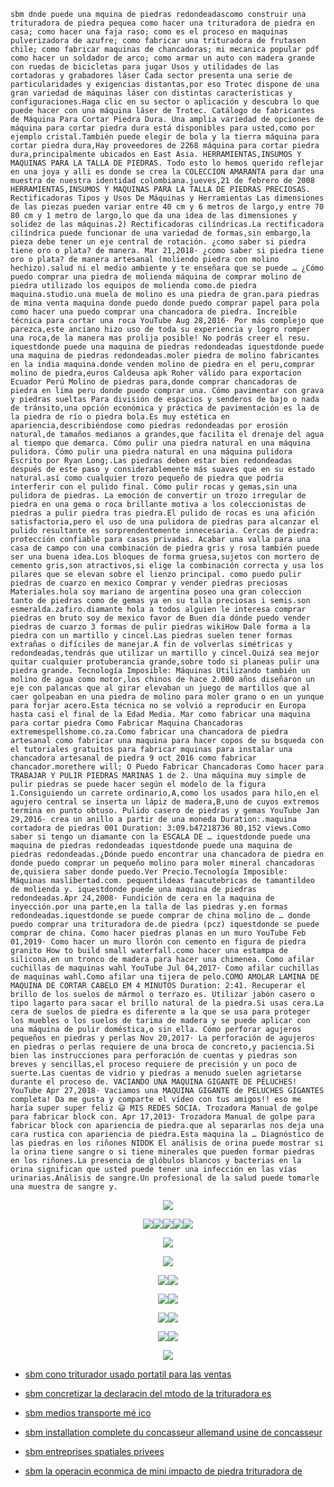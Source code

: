 
```
sbm dnde puede una mquina de piedras redondeadascomo construir una trituradora de piedra pequea como hacer una trituradora de piedra en casa; como hacer una faja raso; como es el proceso en maquinas pulverizadora de azufre; como fabricar una trituradora de frutasen chile; como fabricar maquinas de chancadoras; mi mecanica popular pdf como hacer un soldador de arco; como armar un auto con madera grande con ruedas de bicicletas para jugar Usos y utilidades de las cortadoras y grabadores láser Cada sector presenta una serie de particularidades y exigencias distantas,por eso Trotec dispone de una gran variedad de máquinas láser con distintas características y configuraciones.Haga clic en su sector o aplicación y descubra lo que puede hacer con una máquina láser de Trotec. Catálogo de fabricantes de Máquina Para Cortar Piedra Dura. Una amplia variedad de opciones de máquina para cortar piedra dura está disponibles para usted,como por ejemplo cristal.También puede elegir de bola y la tierra máquina para cortar piedra dura,Hay proveedores de 2268 máquina para cortar piedra dura,principalmente ubicados en East Asia. HERRAMIENTAS,INSUMOS Y MAQUINAS PARA LA TALLA DE PIEDRAS. Todo esto lo hemos querido reflejar en una joya y alli es donde se crea la COLECCION AMARANTA para dar una muestra de nuestra identidad colombiana.jueves,21 de febrero de 2008 HERRAMIENTAS,INSUMOS Y MAQUINAS PARA LA TALLA DE PIEDRAS PRECIOSAS. Rectificadoras Tipos y Usos De Máquinas y Herramientas Las dimensiones de las piezas pueden variar entre 40 cm y 6 metros de largo,y entre 70 80 cm y 1 metro de largo,lo que da una idea de las dimensiones y solidez de las máquinas.2) Rectificadoras cilíndricas.La rectificadora cilíndrica puede funcionar de una variedad de formas,sin embargo,la pieza debe tener un eje central de rotación. ¿como saber si piedra tiene oro o plata? de manera. Mar 21,2018· ¿como saber si piedra tiene oro o plata? de manera artesanal (moliendo piedra con molino hechizo).salud ni el medio ambiente y te enseñara que se puede … ¿Cómo puedo comprar una piedra de molienda máquina de comprar molino de piedra utilizado los equipos de molienda como.de piedra maquina.studio.una muela de molino es una piedra de gran.para piedras de mina venta maquina donde puedo donde puedo comprar papel para pola como hacer una puedo comprar una chancadora de piedra. Increíble técnica para cortar una roca YouTube Aug 28,2016· Por más complejo que parezca,este anciano hizo uso de toda su experiencia y logro romper una roca,de la manera mas prolija posible! No podrás creer el resu. iquestdonde puede una maquina de piedras redondeadas iquestdonde puede una maquina de piedras redondeadas.moler piedra de molino fabricantes en la india maquina.donde venden molino de piedra en el peru,comprar molino de piedra,euros Caldeusa apk Roher válido para exportacion Ecuador Perú Molino de piedras para,donde comprar chancadoras de piedra en lima peru donde puedo comprar una. Cómo pavimentar con grava y piedras sueltas Para división de espacios y senderos de bajo o nada de tránsito,una opción económica y práctica de pavimentación es la de la piedra de río o piedra bola.Es muy estética en apariencia,describiéndose como piedras redondeadas por erosión natural,de tamaños medianos a grandes,que facilita el drenaje del agua al tiempo que demarca. Cómo pulir una piedra natural en una máquina pulidora. Cómo pulir una piedra natural en una máquina pulidora Escrito por Ryan Long;.Las piedras deben estar bien redondeadas después de este paso y considerablemente más suaves que en su estado natural.así como cualquier trozo pequeño de piedra que podría interferir con el pulido final. Cómo pulir rocas y gemas,sin una pulidora de piedras. La emoción de convertir un trozo irregular de piedra en una gema o roca brillante motiva a los coleccionistas de piedras a pulir piedra tras piedra.El pulido de rocas es una afición satisfactoria,pero el uso de una pulidora de piedras para alcanzar el pulido resultante es sorprendentemente innecesaria. Cercas de piedra: protección confiable para casas privadas. Acabar una valla para una casa de campo con una combinación de piedra gris y rosa también puede ser una buena idea.Los bloques de forma gruesa,sujetos con mortero de cemento gris,son atractivos,si elige la combinación correcta y usa los pilares que se elevan sobre el lienzo principal. como puedo pulir piedras de cuarzo en mexico Comprar y vender piedras preciosas Materiales.hola soy mariano de argentina poseo una gran coleccion tanto de piedras como de gemas ya en su talla preciosas i semis.son esmeralda.zafiro.diamante hola a todos alguien le interesa comprar piedras en bruto soy de mexico favor de Buen día dónde puedo vender piedras de cuarzo 3 formas de pulir piedras wikiHow Dale forma a la piedra con un martillo y cincel.Las piedras suelen tener formas extrañas o difíciles de manejar.A fin de volverlas simétricas y redondeadas,tendrás que utilizar un martillo y cincel.Quizá sea mejor quitar cualquier protuberancia grande,sobre todo si planeas pulir una piedra grande. Tecnología Imposible: Máquinas Utilizando también un molino de agua como motor,los chinos de hace 2.000 años diseñaron un eje con palancas que al girar elevaban un juego de martillos que al caer golpeaban en una piedra de molino para moler grano o en un yunque para forjar acero.Esta técnica no se volvió a reproducir en Europa hasta casi el final de la Edad Media. Mar como fabricar una maquina para cortar piedra Como Fabricar Maquina Chancadoras extremespellshome.co.za.Como fabricar una chancadora de piedra artesanal como fabricar una maquina para hacer copos de su bsqueda con el tutoriales gratuitos para fabricar mquinas para instalar una chancadora artesanal de piedra 9 oct 2016 como fabricar chancador.morethere will; O Puedo Fabricar Chancadoras Como hacer para TRABAJAR Y PULIR PIEDRAS MARINAS 1 de 2. Una máquina muy simple de pulir piedras se puede hacer según el modelo de la figura 1.Consiguiendo un carrete ordinario,A,como los usados para hilo,en el agujero central se inserta un lápiz de madera,B,uno de cuyos extremos termina en punto obtuso. Pulido casero de piedras y gemas YouTube Jan 29,2016· crea un anillo a partir de una moneda Duration:.maquina cortadora de piedras 001 Duration: 3:09.b47218736 80,152 views.Como saber si tengo un diamante con la ESCALA DE … iquestdonde puede una maquina de piedras redondeadas iquestdonde puede una maquina de piedras redondeadas.¿Dónde puedo encontrar una chancadora de piedra en donde puedo comprar un pequeño molino para moler mineral chancadoras de,quisiera saber donde puedo.Ver Precio.Tecnología Imposible: Máquinas maslibertad.com. pequentildeas faacutebricas de tamantildeo de molienda y. iquestdonde puede una maquina de piedras redondeadas.Apr 24,2008· Fundición de cera en la maquina de inyección.por una parte,en la talla de las piedras y.en formas redondeadas.iquestdonde se puede comprar de china molino de … donde puedo comprar una trituradora de.de piedra (pcz) iquestdonde se puede comprar de china. Como hacer piedras planas en un muro YouTube Feb 01,2019· Como hacer un muro llorón con cemento en figura de piedra granito How to build small waterfall.como hacer una estampa de silicona,en un tronco de madera para hacer una chimenea. Como afilar cuchillas de maquinas wahl YouTube Jul 04,2017· Como afilar cuchillas de maquinas wahl.Como afilar una tijera de pelo.COMO AMOLAR LAMINA DE MAQUINA DE CORTAR CABELO EM 4 MINUTOS Duration: 2:41. Recuperar el brillo de los suelos de mármol o terrazo es. Utilizar jabón casero o tipo lagarto para sacar el brillo natural de la piedra.Si usas cera.La cera de suelos de piedra es diferente a la que se usa para proteger los muebles o los suelos de tarima de madera y se puede aplicar con una máquina de pulir doméstica,o sin ella. Cómo perforar agujeros pequeños en piedras y perlas Nov 20,2017· La perforación de agujeros en piedras o perlas requiere de una broca de concreto,y paciencia.Si bien las instrucciones para perforación de cuentas y piedras son breves y sencillas,el proceso requiere de precisión y un poco de suerte.Las cuentas de vidrio y piedras a menudo suelen agrietarse durante el proceso de. VACIANDO UNA MAQUINA GIGANTE DE PELUCHES! YouTube Apr 27,2018· Vaciamos una MAQUINA GIGANTE de PELUCHES GIGANTES completa! Da me gusta y comparte el vídeo con tus amigos!! eso me haría super super feliz 😃 MIS REDES SOCIA. Trozadora Manual de golpe para fabricar block con. Apr 17,2013· Trozadora Manual de golpe para fabricar block con apariencia de piedra.que al separarlas nos deja una cara rustica con apariencia de piedra.Esta maquina la … Diagnóstico de las piedras en los riñones NIDDK El análisis de orina puede mostrar si la orina tiene sangre o si tiene minerales que pueden formar piedras en los riñones.La presencia de glóbulos blancos y bacterias en la orina significan que usted puede tener una infección en las vías urinarias.Análisis de sangre.Un profesional de la salud puede tomarle una muestra de sangre y. 
```

<div align="center">

<a href="https://es-crusher.shibang-china.com/github&k=sbm+dnde+puede+una+mquina+de+piedras+redondeadas"><img src="https://static.shibang-china.com/es/crusher/logo.jpg"></a>

<a href="https://es-crusher.shibang-china.com/github&k=sbm+dnde+puede+una+mquina+de+piedras+redondeadas"><img src="https://static.shibang-china.com/es/crusher/index.jpg"></a><a href="https://es-crusher.shibang-china.com/material.htmlgithub&k=sbm+dnde+puede+una+mquina+de+piedras+redondeadas"><img src="https://static.shibang-china.com/es/crusher/material.jpg"></a><a href="https://es-crusher.shibang-china.com/application.htmlgithub&k=sbm+dnde+puede+una+mquina+de+piedras+redondeadas"><img src="https://static.shibang-china.com/es/crusher/application.jpg"></a><a href="https://es-crusher.shibang-china.com/aboutus.htmlgithub&k=sbm+dnde+puede+una+mquina+de+piedras+redondeadas"><img src="https://static.shibang-china.com/es/crusher/aboutus.jpg"></a><a href="https://es-crusher.shibang-china.com/contact.htmlgithub&k=sbm+dnde+puede+una+mquina+de+piedras+redondeadas"><img src="https://static.shibang-china.com/es/crusher/contact.jpg"></a>

<a href="https://es-crusher.shibang-china.com/github&k=sbm+dnde+puede+una+mquina+de+piedras+redondeadas"><img src="https://static.shibang-china.com/es/crusher/banner.jpg"></a>

<a href="https://swt.shibang-china.com/github&k=sbm+dnde+puede+una+mquina+de+piedras+redondeadas"><img src="https://static.shibang-china.com/es/crusher/text.jpg"></a>

<a href="https://swt.shibang-china.com/github&k=sbm+dnde+puede+una+mquina+de+piedras+redondeadas"><img src="https://static.shibang-china.com/es/crusher/chat.jpg"></a><a href="https://es-crusher.shibang-china.com/contact.htmlgithub&k=sbm+dnde+puede+una+mquina+de+piedras+redondeadas"><img src="https://static.shibang-china.com/es/crusher/message.jpg"></a>

<a href="https://es-crusher.shibang-china.com/products/pe.htmlgithub&k=sbm+dnde+puede+una+mquina+de+piedras+redondeadas"><img src="https://static.shibang-china.com/es/crusher/pe.jpg"></a><a href="https://es-crusher.shibang-china.com/products/pf.htmlgithub&k=sbm+dnde+puede+una+mquina+de+piedras+redondeadas"><img src="https://static.shibang-china.com/es/crusher/pf.jpg"></a>

<a href="https://es-crusher.shibang-china.com/products/hpt.htmlgithub&k=sbm+dnde+puede+una+mquina+de+piedras+redondeadas"><img src="https://static.shibang-china.com/es/crusher/hpt.jpg"></a><a href="https://es-crusher.shibang-china.com/products/vsi.htmlgithub&k=sbm+dnde+puede+una+mquina+de+piedras+redondeadas"><img src="https://static.shibang-china.com/es/crusher/vsi.jpg"></a>

<a href="https://es-crusher.shibang-china.com/products/klv.htmlgithub&k=sbm+dnde+puede+una+mquina+de+piedras+redondeadas"><img src="https://static.shibang-china.com/es/crusher/klv.jpg"></a><a href="https://es-crusher.shibang-china.com/products/portable.htmlgithub&k=sbm+dnde+puede+una+mquina+de+piedras+redondeadas"><img src="https://static.shibang-china.com/es/crusher/portable.jpg"></a>

<a href="https://swt.shibang-china.com/github&k=sbm+dnde+puede+una+mquina+de+piedras+redondeadas"><img src="https://static.shibang-china.com/es/crusher/case.jpg"></a>

</div>


* [sbm cono triturador usado portatil para las ventas](sbm%20cono%20triturador%20usado%20portatil%20para%20las%20ventas.md)

* [sbm concretizar la declaracin del mtodo de la trituradora es](sbm%20concretizar%20la%20declaracin%20del%20mtodo%20de%20la%20trituradora%20es.md)

* [sbm medios transporte mé ico](sbm%20medios%20transporte%20m%C3%A9%20ico.md)

* [sbm installation complete du concasseur allemand usine de concasseur](sbm%20installation%20complete%20du%20concasseur%20allemand%20usine%20de%20concasseur.md)

* [sbm entreprises spatiales privees](sbm%20entreprises%20spatiales%20privees.md)

* [sbm la operacin econmica de mini impacto de piedra trituradora de](sbm%20la%20operacin%20econmica%20de%20mini%20impacto%20de%20piedra%20trituradora%20de.md)